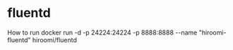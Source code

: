 # fluentd
How to run
docker run -d -p 24224:24224 -p 8888:8888  --name "hiroomi-fluentd" hiroomi/fluentd
